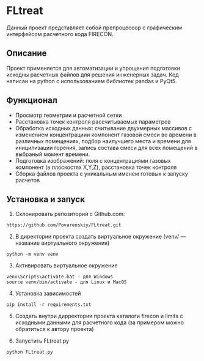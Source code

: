 # FLtreat

Данный проект представляет собой препроцессор с графическим интерфейсом расчетного кода FIRECON.
 
## Описание 

Проект применяется для автоматизации и упрощения подготовки исходны расчетных файлов для решения инженерных задач.
Код написан на python с использованием библиотек pandas и PyQt5.

## Функционал
- Просмотр геометрии и расчетной сетки 
- Расстановка точек контроля рассчитываемых параметров  
- Обработка исходных данных: считывание двухмерных массивов с изменением концентрациии компонент газовой смеси во времени в различных помещениях, подбор наилучшего места и времени для иницилизации горения, запись состава смеси для всех помещений в выбраный момент времени. 
- Подготовка изображений: поля с концентрациями газовых компонент (в плоскостях X,Y,Z), расстановка точек контроля
- Сборка файлов проекта с уникальным именем готовых к запуску расчетов 

## Установка и запуск

1. Склонировать репозиторий с Github.com:
````
https://github.com/Povarenskiy/FLtreat.git
````

2. В директории проекта создать виртуальное окружение (venv/ — название виртуального окружения)
````
python -m venv venv
````

3. Активировать виртуальное окружение 
````
venv\Scripts\activate.bat - для Windows
source venv/bin/activate - для Linux и MacOS
````

4. Установка зависимостей
````
pip install -r requirements.txt
````
5. Создать внутри дирректории проекта каталоги firecon и limits с исходными данными для расчетного кода (за примером можно обратиться к автору проекта)

6. Запустить FLtreat.py
````
python FLtreat.py
````

